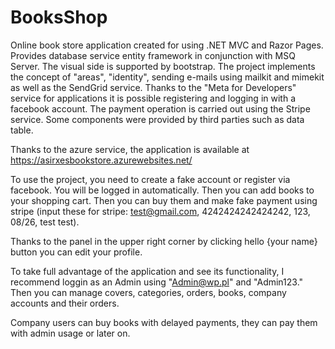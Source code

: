 # BooksShop

Online book store application created for using .NET MVC and Razor Pages. Provides database service entity framework in conjunction with MSQ Server. The visual side is supported by bootstrap. The project implements the concept of "areas", "identity", sending e-mails using mailkit and mimekit as well as the SendGrid service. Thanks to the "Meta for Developers" service for applications it is possible registering and logging in with a facebook account. The payment operation is carried out using the Stripe service. Some components were provided by third parties such as data table.

Thanks to the azure service, the application is available at https://asirxesbookstore.azurewebsites.net/

To use the project, you need to create a fake account or register via facebook. You will be logged in automatically. Then you can add books to your shopping cart. Then you can buy them and make fake payment using stripe (input these for stripe: test@gmail.com, 4242424242424242, 123, 08/26, test test).

Thanks to the panel in the upper right corner by clicking hello {your name} button you can edit your profile.

To take full advantage of the application and see its functionality, I recommend loggin as an Admin using "Admin@wp.pl" and "Admin123." Then you can manage covers, categories, orders, books, company accounts and their orders.

Company users can buy books with delayed payments, they can pay them with admin usage or later on.
